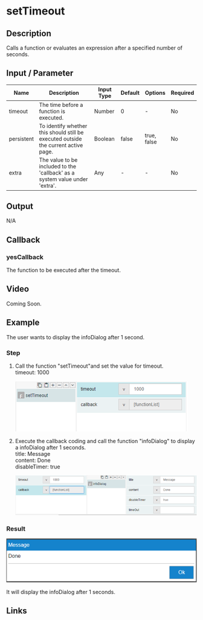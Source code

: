﻿# setTimeout

## Description

Calls a function or evaluates an expression after a specified number of seconds.

## Input / Parameter

| Name | Description | Input Type | Default | Options | Required |
| ------ | ------ | ------ | ------ | ------ | ------ |
| timeout | The time before a function is executed. | Number | 0 | - | No |
| persistent | To identify whether this should still be executed outside the current active page. | Boolean | false | true, false | No |
| extra | The value to be included to the 'callback' as a system value under 'extra'. | Any | - | - | No |

## Output

N/A

## Callback

### yesCallback

The function to be executed after the timeout.

## Video

Coming Soon.

<!-- Format: [![Video]({image-path}?raw=true)]({url-link}) -->


## Example


The user wants to display the infoDialog after 1 second.

### Step

1. Call the function "setTimeout"and set the             value for timeout.
   <br>
   timeout: 1000<br>
  
    ![](../../../../document/function/Flow/setTimeout/setTimeout-step-1.png?raw=true)
    
2. Execute the callback coding and call the              function "infoDialog" to display a infoDialog         after 1 seconds.
   <br>
   title: Message<br>
   content: Done<br>
   disableTimer: true<br>
   
    ![](../../../../document/function/Flow/setTimeout/setTimeout-step-2.png?raw=true)
    
### Result

![](../../../../document/function/Flow/setTimeout/setTimeout-result-1.png?raw=true)

It will display the infoDialog after 1 seconds.



## Links